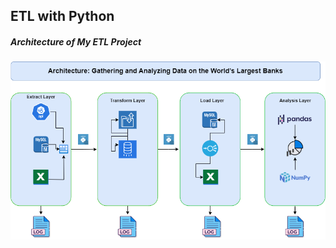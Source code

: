 ## ETL with Python 
##### Architecture of My ETL Project
![ETL Architecture](https://raw.githubusercontent.com/AftabHussainShar/etl-with-python-csv-db/main/ETL.png)



